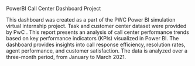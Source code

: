PowerBI  Call Center Dashboard Project


This dashboard was created as a part of the PWC Power BI simulation virtual internship project. Task and customer center dataset were provided by PwC .
This report presents an analysis of call center performance trends based on key performance indicators (KPIs) visualized in Power BI. The dashboard provides insights into call response efficiency, resolution rates, agent performance, and customer satisfaction. The data is analyzed over a three-month period, from January to March 2021.
